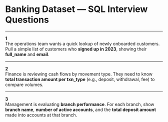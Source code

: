 # Banking Dataset — SQL Interview Questions

---

**1**  
The operations team wants a quick lookup of newly onboarded customers. Pull a simple list of customers who **signed up in 2023**, showing their **full_name** and **email**.

---

**2**  
Finance is reviewing cash flows by movement type. They need to know **total transaction amount per txn_type** (e.g., deposit, withdrawal, fee) to compare volumes.

---

**3**  
Management is evaluating **branch performance**. For each branch, show **branch name**, **number of active accounts**, and the **total deposit amount** made into accounts at that branch.
